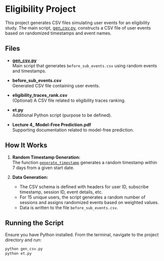 # Eligibility Project

This project generates CSV files simulating user events for an eligibility study. The main script, [gen_csv.py](gen_csv.py), constructs a CSV file of user events based on randomized timestamps and event names.

## Files

- **[gen_csv.py](gen_csv.py)**  
  Main script that generates `before_sub_events.csv` using random events and timestamps.

- **before_sub_events.csv**  
  Generated CSV file containing user events.

- **eligibility_traces_rank.csv**  
  (Optional) A CSV file related to eligibility traces ranking.

- **et.py**  
  Additional Python script (purpose to be defined).

- **Lecture 4_ Model-Free Prediction.pdf**  
  Supporting documentation related to model-free prediction.

## How It Works

1. **Random Timestamp Generation:**  
   The function [`generate_timestamp`](gen_csv.py#L1) generates a random timestamp within 7 days from a given start date.

2. **Data Generation:**  
   - The CSV schema is defined with headers for user ID, subscribe timestamp, session ID, event details, etc.  
   - For 15 unique users, the script generates a random number of sessions and assigns randomized events based on weighted values.  
   - Data is written to the file `before_sub_events.csv`.

## Running the Script

Ensure you have Python installed. From the terminal, navigate to the project directory and run:

```sh
python gen_csv.py
python et.py
